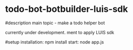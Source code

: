 # todo-bot-botbuilder-luis-sdk

#description
main topic - make a todo helper bot

currently under development.
ment to apply LUIS sdk

#setup
installation: npm install
start: node app.js